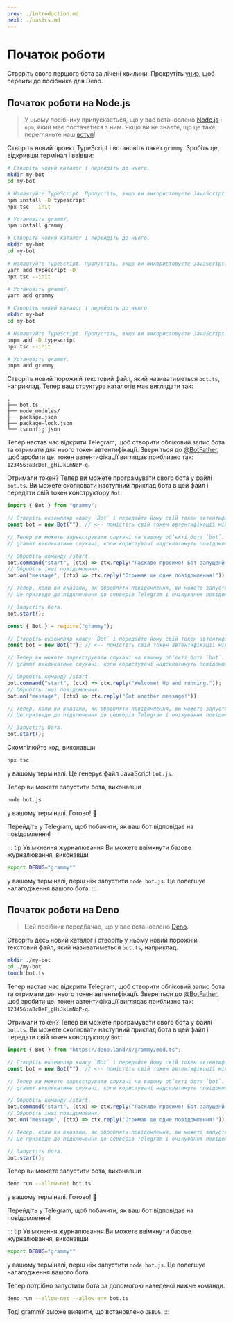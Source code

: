 ```yaml
---
prev: ./introduction.md
next: ./basics.md
---
```


# Початок роботи

Створіть свого першого бота за лічені хвилини. Прокрутіть [униз](#початок-роботи-на-deno), щоб перейти до посібника для Deno.

## Початок роботи на Node.js

> У цьому посібнику припускається, що у вас встановлено [Node.js](https://nodejs.org) і `npm`, який має постачатися з ним.
> Якщо ви не знаєте, що це таке, перегляньте наш [вступ](./introduction.md)!

Створіть новий проект TypeScript і встановіть пакет `grammy`.
Зробіть це, відкривши термінал і ввівши:

<CodeGroup>
 <CodeGroupItem title="NPM" active>

```sh
# Створіть новий каталог і перейдіть до нього.
mkdir my-bot
cd my-bot

# Налаштуйте TypeScript. Пропустіть, якщо ви використовуєте JavaScript.
npm install -D typescript
npx tsc --init

# Установіть grammY.
npm install grammy
```

</CodeGroupItem>
 <CodeGroupItem title="Yarn">

```sh
# Створіть новий каталог і перейдіть до нього.
mkdir my-bot
cd my-bot

# Налаштуйте TypeScript. Пропустіть, якщо ви використовуєте JavaScript.
yarn add typescript -D
npx tsc --init

# Установіть grammY.
yarn add grammy
```

</CodeGroupItem>
  <CodeGroupItem title="pnpm">

```sh
# Створіть новий каталог і перейдіть до нього.
mkdir my-bot
cd my-bot

# Налаштуйте TypeScript. Пропустіть, якщо ви використовуєте JavaScript.
pnpm add -D typescript
npx tsc --init

# Установіть grammY.
pnpm add grammy
```

</CodeGroupItem>
</CodeGroup>

Створіть новий порожній текстовий файл, який називатиметься `bot.ts`, наприклад.
Тепер ваш структура каталогів має виглядати так:

```asciiart:no-line-numbers
.
├── bot.ts
├── node_modules/
├── package.json
├── package-lock.json
└── tsconfig.json
```

Тепер настав час відкрити Telegram, щоб створити обліковий запис бота та отримати для нього токен автентифікації.
Зверніться до [@BotFather](https://t.me/BotFather), щоб зробити це.
токен автентифікації виглядає приблизно так: `123456:aBcDeF_gHiJkLmNoP-q`.

Отримали токен? Тепер ви можете програмувати свого бота у файлі `bot.ts`.
Ви можете скопіювати наступний приклад бота в цей файл і передати свій токен конструктору `Bot`:

<CodeGroup>
 <CodeGroupItem title="TypeScript" active>

```ts
import { Bot } from "grammy";

// Створіть екземпляр класу `Bot` і передайте йому свій токен автентифікації.
const bot = new Bot(""); // <-- помістіть свій токен автентифікації між ""

// Тепер ви можете зареєструвати слухачі на вашому об’єкті бота `bot`.
// grammY викликатиме слухачі, коли користувачі надсилатимуть повідомлення вашому боту.

// Обробіть команду /start.
bot.command("start", (ctx) => ctx.reply("Ласкаво просимо! Бот запущенй."));
// Обробіть інші повідомлення.
bot.on("message", (ctx) => ctx.reply("Отримав ще одне повідомлення!"));

// Тепер, коли ви вказали, як обробляти повідомлення, ви можете запустити свого бота.
// Це призведе до підключення до серверів Telegram і очікування повідомлень.

// Запустіть бота.
bot.start();
```

</CodeGroupItem>
 <CodeGroupItem title="JavaScript">

```js
const { Bot } = require("grammy");

// Створіть екземпляр класу `Bot` і передайте йому свій токен автентифікації.
const bot = new Bot(""); // <-- помістіть свій токен автентифікації між ""

// Тепер ви можете зареєструвати слухачі на вашому об’єкті бота `bot`.
// grammY викликатиме слухачі, коли користувачі надсилатимуть повідомлення вашому боту.

// Обробіть команду /start.
bot.command("start", (ctx) => ctx.reply("Welcome! Up and running."));
// Обробіть інші повідомлення.
bot.on("message", (ctx) => ctx.reply("Got another message!"));

// Тепер, коли ви вказали, як обробляти повідомлення, ви можете запустити свого бота.
// Це призведе до підключення до серверів Telegram і очікування повідомлень.

// Запустіть бота.
bot.start();
```

</CodeGroupItem>
</CodeGroup>

Скомпілюйте код, виконавши

```sh
npx tsc
```

у вашому терміналі.
Це генерує файл JavaScript `bot.js`.

Тепер ви можете запустити бота, виконавши

```sh
node bot.js
```

у вашому терміналі.
Готово! :tada:

Перейдіть у Telegram, щоб побачити, як ваш бот відповідає на повідомлення!

::: tip Увімкнення журналювання
Ви можете ввімкнути базове журналювання, виконавши

```sh
export DEBUG="grammy*"
```

у вашому терміналі, перш ніж запустити `node bot.js`.
Це полегшує налагодження вашого бота.
:::

## Початок роботи на Deno

> Цей посібник передбачає, що у вас встановлено [Deno](https://deno.land).

Створіть десь новий каталог і створіть у ньому новий порожній текстовий файл, який називатиметься `bot.ts`, наприклад.

```sh
mkdir ./my-bot
cd ./my-bot
touch bot.ts
```

Тепер настав час відкрити Telegram, щоб створити обліковий запис бота та отримати для нього токен автентифікації.
Зверніться до [@BotFather](https://t.me/BotFather), щоб зробити це.
токен автентифікації виглядає приблизно так: `123456:aBcDeF_gHiJkLmNoP-q`.

Отримали токен? Тепер ви можете програмувати свого бота у файлі `bot.ts`.
Ви можете скопіювати наступний приклад бота в цей файл і передати свій токен конструктору `Bot`:

```ts
import { Bot } from "https://deno.land/x/grammy/mod.ts";

// Створіть екземпляр класу `Bot` і передайте йому свій токен автентифікації.
const bot = new Bot(""); // <-- помістіть свій токен автентифікації між ""

// Тепер ви можете зареєструвати слухачі на вашому об’єкті бота `bot`.
// grammY викликатиме слухачі, коли користувачі надсилатимуть повідомлення вашому боту.

// Обробіть команду /start.
bot.command("start", (ctx) => ctx.reply("Ласкаво просимо! Бот запущенй."));
// Обробіть інші повідомлення.
bot.on("message", (ctx) => ctx.reply("Отримав ще одне повідомлення!"));

// Тепер, коли ви вказали, як обробляти повідомлення, ви можете запустити свого бота.
// Це призведе до підключення до серверів Telegram і очікування повідомлень.

// Запустіть бота.
bot.start();
```

Тепер ви можете запустити бота, виконавши

```sh
deno run --allow-net bot.ts
```

у вашому терміналі.
Готово! :tada:

Перейдіть у Telegram, щоб побачити, як ваш бот відповідає на повідомлення!

::: tip Увімкнення журналювання
Ви можете ввімкнути базове журналювання, виконавши

```sh
export DEBUG="grammy*"
```

у вашому терміналі, перш ніж запустити `node bot.js`.
Це полегшує налагодження вашого бота.

Тепер потрібно запустити бота за допомогою наведеної нижче команди.

```sh
deno run --allow-net --allow-env bot.ts
```

Тоді grammY зможе виявити, що встановлено `DEBUG`.
:::
